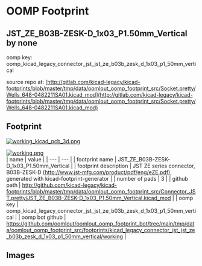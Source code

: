 # OOMP Footprint  
## JST_ZE_B03B-ZESK-D_1x03_P1.50mm_Vertical  by none  
  
oomp key: oomp_kicad_legacy_connector_jst_jst_ze_b03b_zesk_d_1x03_p1_50mm_vertical  
  
source repo at: [http://gitlab.com/kicad-legacy/kicad-footprints/blob/master/tmp/data/oomlout_oomp_footprint_src/Socket.pretty/Wells_648-0482211SA01.kicad_mod](http://gitlab.com/kicad-legacy/kicad-footprints/blob/master/tmp/data/oomlout_oomp_footprint_src/Socket.pretty/Wells_648-0482211SA01.kicad_mod)  
## Footprint  
  
[![working_kicad_pcb_3d.png](working_kicad_pcb_3d_600.png)](working_kicad_pcb_3d.png)  
  
[![working.png](working_600.png)](working.png)  
| name | value | 
| --- | --- | 
| footprint name | JST_ZE_B03B-ZESK-D_1x03_P1.50mm_Vertical | 
| footprint description | JST ZE series connector, B03B-ZESK-D (http://www.jst-mfg.com/product/pdf/eng/eZE.pdf), generated with kicad-footprint-generator | 
| number of pads | 3 | 
| github path | http://github.com/kicad-legacy/kicad-footprints/blob/master/tmp/data/oomlout_oomp_footprint_src/Connector_JST.pretty/JST_ZE_B03B-ZESK-D_1x03_P1.50mm_Vertical.kicad_mod | 
| oomp key | oomp_kicad_legacy_connector_jst_jst_ze_b03b_zesk_d_1x03_p1_50mm_vertical | 
| oomp bot github | https://github.com/oomlout/oomlout_oomp_footprint_bot/tree/main/tmp/data/oomlout_oomp_footprint_src/footprints/kicad_legacy_connector_jst_jst_ze_b03b_zesk_d_1x03_p1_50mm_vertical/working | 
## Images  
